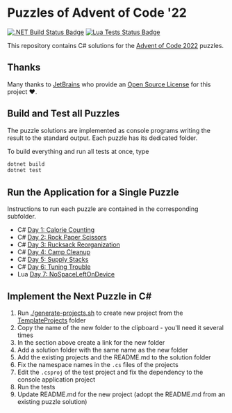 # Puzzles of Advent of Code '22

[![.NET Build Status Badge](https://github.com/wonderbirds-katas/AdventOfCode2022/workflows/.NET/badge.svg)](https://github.com/wonderbirds-katas/AdventOfCode2022/actions?query=workflow%3A%22.NET%22)
[![Lua Tests Status Badge](https://github.com/wonderbirds-katas/AdventOfCode2022/workflows/Lua/badge.svg)](https://github.com/wonderbirds-katas/AdventOfCode2022/actions?query=workflow%3A%22Lua%22)

This repository contains C# solutions for the [Advent of Code 2022](https://adventofcode.com/2022/) puzzles.

## Thanks

Many thanks to [JetBrains](https://www.jetbrains.com/?from=dotnet-starter) who provide
an [Open Source License](https://www.jetbrains.com/community/opensource/) for this project ❤️.

## Build and Test all Puzzles

The puzzle solutions are implemented as console programs writing the result to the standard
output. Each puzzle has its dedicated folder.

To build everything and run all tests at once, type

```sh
dotnet build
dotnet test
```

## Run the Application for a Single Puzzle

Instructions to run each puzzle are contained in the corresponding subfolder.

- C# [Day 1: Calorie Counting](./Day01CountCalories)
- C# [Day 2: Rock Paper Scissors](./Day02RockPaperScissors)
- C# [Day 3: Rucksack Reorganization](./Day03RucksackReorganization)
- C# [Day 4: Camp Cleanup](./Day04CampCleanup)
- C# [Day 5: Supply Stacks](./Day05SupplyStacks)
- C# [Day 6: Tuning Trouble](./Day06TuningTrouble)
- Lua [Day 7: NoSpaceLeftOnDevice](./Day07NoSpaceLeftOnDevice)

## Implement the Next Puzzle in C#

1. Run [./generate-projects.sh](./generate-projects.sh) to create new project from the [TemplateProjects](./TemplateProjects) folder
2. Copy the name of the new folder to the clipboard - you'll need it several times
3. In the section above create a link for the new folder
4. Add a solution folder with the same name as the new folder
5. Add the existing projects and the README.md to the solution folder
6. Fix the namespace names in the `.cs` files of the projects
7. Edit the `.csproj` of the test project and fix the dependency to the console application project
8. Run the tests
9. Update README.md for the new project (adopt the README.md from an existing puzzle solution)

